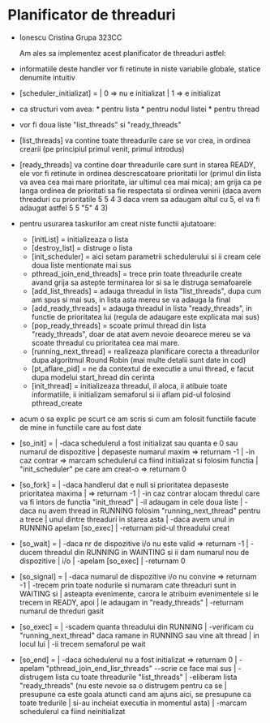# Planificator de threaduri
- Ionescu Cristina Grupa 323CC

    Am ales sa implementez acest planificator de threaduri astfel:
- informatiile deste handler vor fi retinute in niste variabile globale, statice
denumite intuitiv
- [scheduler_initializat] = |   0 => nu e initializat
                            |   1 => e initializat
- ca structuri vom avea: * pentru lista
                         * pentru nodul listei
                         * pentru thread
- vor fi doua liste "list_threads" si "ready_threads"
- [list_threads] va contine toate threadurile care se vor crea, in ordinea crearii
(pe principiul primul venit, primul introdus)
- [ready_threads] va contine doar threadurile care sunt in starea READY, ele vor fi
retinute in ordinea descrescatoare prioritatii lor (primul din lista va avea cea mai
mare prioritate, iar ultimul cea mai mica); am grija ca pe langa ordinea de prioritati
sa fie respectata si ordinea venirii (daca avem threaduri cu prioritatile 5 5 4 3 daca
vrem sa adaugam altul cu 5, el va fi adaugat astfel 5 5 "5" 4 3)
- pentru usurarea taskurilor am creat niste functii ajutatoare:
    - [initList] = initializeaza o lista
    - [destroy_list] = distruge o lista
    - [init_scheduler] = aici setam parametrii schedulerului si ii cream cele doua liste
    mentionate mai sus
    - pthread_join_end_threads] = trece prin toate threadurile create avand grija sa
    astepte terminarea lor si sa le distruga semafoarele
    - [add_list_threads] = adauga threadul in lista "list_threads", dupa cum am spus si
    mai sus, in lista asta mereu se va adauga la final
    - [add_ready_threads] = adauga threadul in lista "ready_threads", in functie de 
    prioritatea lui (regula de adaugare este explicata mai sus)
    - [pop_ready_threads] = scoate primul thread din lista "ready_threads", doar de atat 
    avem nevoie deoarece mereu se va scoate threadul cu prioritatea cea mai mare.
    - [running_next_thread] = realizeaza planificare corecta a threadurilor dupa algoritmul
    Round Robin (mai multe detalii sunt date in cod)
    - [pt_aflare_pid] = ne da contextul de executie a unui thread, e facut dupa modelui 
    start_hread din cerinta
    - [init_thread] = initializeaza threadul, il aloca, ii atibuie toate informatiile, ii 
    initializam semaforul si ii aflam pid-ul folosind pthread_create
- acum o sa explic pe scurt ce am scris si cum am folosit functiile facute de mine in functiile
care au fost date

- [so_init] = |    -daca schedulerul a fost initializat sau quanta e 0 sau numarul de dispozitive
              | depaseste numarul maxim => returnam -1
              |    -in caz contrar => marcam schedulerul ca fiind initializat si folosim functia
              | "init_scheduler" pe care am creat-o => returnam 0

- [so_fork] = |    -daca handlerul dat e null si prioritatea depaseste prioritatea maxima
              | => returnam -1
              |    -in caz contrar alocam thredul care va fi intors de functia "init_thread"
              |    -il adaugam in cele doua liste 
              |    -daca nu avem thread in RUNNING folosim "running_next_thread" pentru a trece
              | unul dintre threaduri in starea asta
              |    -daca avem unul in RUNNING apelam [so_exec]
              |    -returnam pid-ul threadului creat

- [so_wait] = |     -daca nr de dispozitive i/o nu este valid => returnam -1
              |     -ducem threadul din RUNNING in WAINTING si ii dam numarul nou de dispozitive
              | i/o
              |     -apelam [so_exec]
              |     -returnam 0

- [so_signal] = |   -daca numarul de dispozitive i/o nu convine => returnam -1
                |   -trecem prin toate nodurile si numaram cate threaduri sunt in WAITING si
                | asteapta evenimente, carora le atribuim evenimentele si le trecem in READY, apoi
                | le adaugam in "ready_threads"
                |   -returnam numarul de threduri gasit


- [so_exec] = |     -scadem quanta threadului din RUNNING
              |     -verificam cu "running_next_thread" daca ramane in RUNNING sau vine alt thread 
              | in locul lui
              |     -ii trecem semaforul pe wait

- [so_end] = |      -daca schedulerul nu a fost initializat => returnam 0
             |      -apelam "pthread_join_end_lisr_threads" --scrie ce face mai sus
             |      -distrugem lista cu toate threadurile "list_threads"
             |      -eliberam lista "ready_threads" (nu este nevoie sa o distrugem pentru ca se
             | presupune ca este goala atuncti cand am ajuns aici, se presupune ca toate tredurile 
             | si-au incheiat executia in momentul asta)
             |      -marcam schedulerul ca fiind neinitializat
